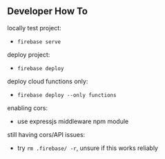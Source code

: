 ## Developer How To
locally test project: 
- `firebase serve`

deploy project: 
- `firebase deploy`

deploy cloud functions only: 
- `firebase deploy --only functions`

enabling cors:
- use expressjs middleware npm module

still having cors/API issues:
- try `rm .firebase/ -r`, unsure if this works reliably